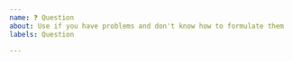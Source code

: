 ```yaml
---
name: ❓ Question
about: Use if you have problems and don't know how to formulate them
labels: Question

---
```


<!--
We use GitHub issues only to discuss Spiral bugs and new features. In the
case that you have a general question, please use the chat:

- Discord: https://discord.gg/kmmfk7M

Thanks!
-->
